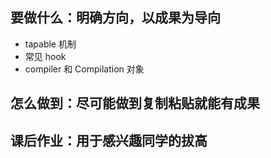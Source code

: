 ## 要做什么：明确方向，以成果为导向

- tapable 机制
- 常见 hook
- compiler 和 Compilation 对象

## 怎么做到：尽可能做到复制粘贴就能有成果

## 课后作业：用于感兴趣同学的拔高
